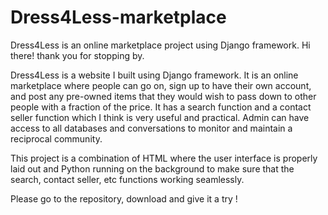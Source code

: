 # Dress4Less-marketplace
Dress4Less is an online marketplace project using Django framework.
Hi there! thank you for stopping by.

Dress4Less is a website I built using Django framework. It is an online marketplace where people can go on, sign up to have their own account, and post any pre-owned items that they would wish to pass down to other people with a fraction of the price. It has a search function and a contact seller function which I think is very useful and practical. Admin can have access to all databases and conversations to monitor and maintain a reciprocal community.

This project is a combination of HTML where the user interface is properly laid out and Python running on the background to make sure that the search, contact seller, etc functions working seamlessly. 

Please go to the repository, download and give it a try !
